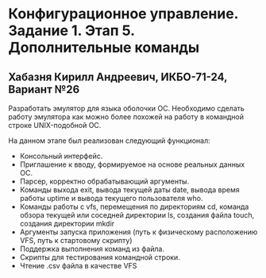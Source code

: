 # Конфигурационное управление. Задание 1. Этап 5. Дополнительные команды
## Хабазня Кирилл Андреевич, ИКБО-71-24, Вариант №26

Разработать эмулятор для языка оболочки ОС. Необходимо сделать работу эмулятора как можно более похожей на работу в командной строке UNIX-подобной ОС.

На данном этапе был реализован следующий функционал:
- Консольный интерфейс.
- Приглашение к вводу, формируемое на основе реальных данных ОС.
- Парсер, корректно обрабатывающий аргументы.
- Команды выхода exit, вывода текущей даты date, вывода время работы uptime и вывода текущего пользователя who.
- Команды работы с vfs, перемещения по директориям cd, команда обзора текущей или соседней директории ls, создания файла touch, создания директории mkdir
- Аргументы запуска приложения (путь к физическому расположению VFS, путь к стартовому скрипту)
- Поддержка выполнения команд из файла.
- Скрипты для тестирования командной строки.
- Чтение .csv файла в качестве VFS